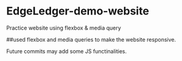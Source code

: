 # EdgeLedger-demo-website
Practice website using flexbox &amp; media query 


##used flexbox and media queries to make the website responsive. 

Future commits may add some JS functinalities. 
